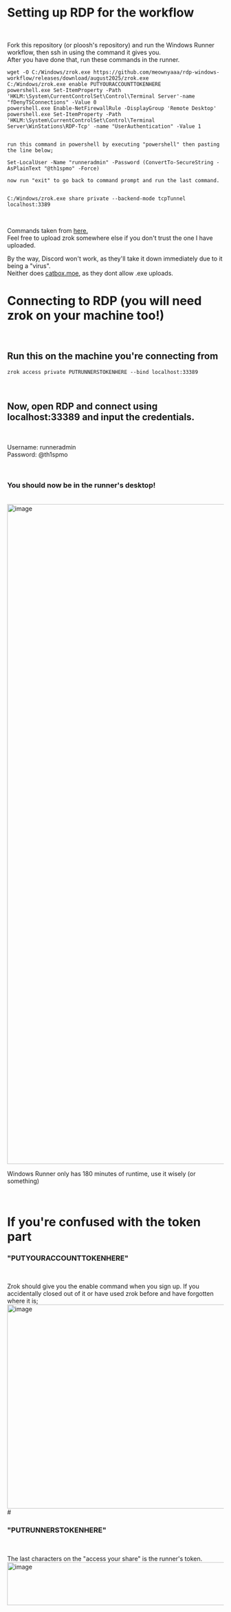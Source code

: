 # Setting up RDP for the workflow

<br>

Fork this repository (or ploosh's repository) and run the Windows Runner workflow, then ssh in using the command it gives you.
<br>
After you have done that, run these commands in the runner.
```
wget -O C:/Windows/zrok.exe https://github.com/meownyaaa/rdp-windows-workflow/releases/download/august2025/zrok.exe
C:/Windows/zrok.exe enable PUTYOURACCOUNTTOKENHERE
powershell.exe Set-ItemProperty -Path 'HKLM:\System\CurrentControlSet\Control\Terminal Server'-name "fDenyTSConnections" -Value 0
powershell.exe Enable-NetFirewallRule -DisplayGroup 'Remote Desktop'
powershell.exe Set-ItemProperty -Path 'HKLM:\System\CurrentControlSet\Control\Terminal Server\WinStations\RDP-Tcp' -name "UserAuthentication" -Value 1


run this command in powershell by executing "powershell" then pasting the line below;

Set-LocalUser -Name "runneradmin" -Password (ConvertTo-SecureString -AsPlainText "@th1spmo" -Force)

now run "exit" to go back to command prompt and run the last command.


C:/Windows/zrok.exe share private --backend-mode tcpTunnel localhost:3389
```

<br>

Commands taken from [here.](https://github.com/CYB3RKING/RDP?tab=readme-ov-file#rdp-code)
<br>
Feel free to upload zrok somewhere else if you don't trust the one I have uploaded. 
<br>

By the way, Discord won't work, as they'll take it down immediately due to it being a "virus".
<br>
Neither does [catbox.moe](https://catbox.moe), as they dont allow .exe uploads.
# Connecting to RDP (you will need zrok on your machine too!)
<br>

## Run this on the machine you're connecting from

`zrok access private PUTRUNNERSTOKENHERE --bind localhost:33389`

<br>

## Now, open RDP and connect using localhost:33389 and input the credentials.
<br>

Username: runneradmin
<br>
Password: @th1spmo

<br>

### You should now be in the runner's desktop!
<br>
<img width="2048" height="1536" alt="image" src="https://github.com/user-attachments/assets/3e89a05e-70dc-490d-bf6e-0674f78374fe" />
<br>

Windows Runner only has 180 minutes of runtime, use it wisely (or something)

<br>

# If you're confused with the token part

### "PUTYOURACCOUNTTOKENHERE"
<br>

Zrok should give you the enable command when you sign up. If you accidentally closed out of it or have used zrok before and have forgotten where it is;
<img width="1524" height="475" alt="image" src="https://github.com/user-attachments/assets/b66a8625-77a5-4442-8cd6-a0a330d69dfe" />#

### "PUTRUNNERSTOKENHERE"
<br>

The last characters on the "access your share" is the runner's token.
<img width="711" height="100" alt="image" src="https://github.com/user-attachments/assets/a72587b3-e059-4f7e-95dc-2cba0f8a3223" />





